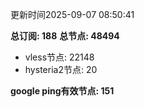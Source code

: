 更新时间2025-09-07 08:50:41

**总订阅: 188**
**总节点: 48494**
- vless节点: 22148
- hysteria2节点: 20

**google ping有效节点: 151**
